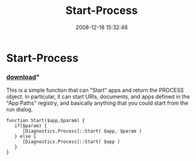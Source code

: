 ﻿---
pid:            741
parent:         0
children:       
poster:         Joel Bennett
title:          Start-Process
date:           2008-12-18 15:32:48
format:         posh
---

# Start-Process

### [download](741.ps1)"

This is a simple function that can "Start" apps and return the PROCESS object.  In particular, it can start URIs, documents, and apps defined in the "App Paths" registry, and basically anything that you could start from the run dialog.

```posh
function Start($app,$param) {
   if($param) {
      [Diagnostics.Process]::Start( $app, $param )
   } else {
      [Diagnostics.Process]::Start( $app )
   }
}
```
